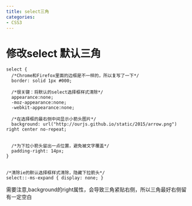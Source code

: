 ```yaml
---
title: select三角
categories: 
- CSS3
---
```


# 修改select 默认三角

```
select {
  /*Chrome和Firefox里面的边框是不一样的，所以复写了一下*/
  border: solid 1px #000;
 
  /*很关键：将默认的select选择框样式清除*/
  appearance:none;
  -moz-appearance:none;
  -webkit-appearance:none;
 
  /*在选择框的最右侧中间显示小箭头图片*/
  background: url("http://ourjs.github.io/static/2015/arrow.png") right center no-repeat;
 
 
  /*为下拉小箭头留出一点位置，避免被文字覆盖*/
  padding-right: 14px;
}
 
 
/*清除ie的默认选择框样式清除，隐藏下拉箭头*/
select::-ms-expand { display: none; }

```

需要注意,background的right属性，会导致三角紧贴右侧，所以三角最好右侧留有一定空白